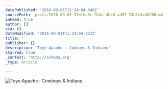 ```yaml
---
datePublished: '2016-09-01T11:24:04.846Z'
sourcePath: _posts/2016-09-01-37bfbe3c-914c-4bc6-ad97-74b1e4cd0268.md
inFeed: true
author: []
via: {}
dateModified: '2016-09-01T11:24:04.322Z'
title: ''
publisher: {}
description: 'Teye Apache : Cowboys & Indians'
starred: true
_context: 'http://schema.org'
_type: Article

---
```

![Teye Apache : Cowboys & Indians](https://the-grid-user-content.s3-us-west-2.amazonaws.com/52be1541-dcf8-40c3-999c-aac268d2d591.jpg)